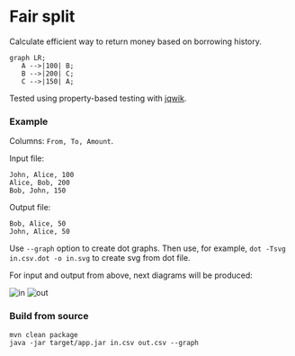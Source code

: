 # Fair split

Calculate efficient way to return money based on borrowing history.

```mermaid
graph LR;
   A -->|100| B;
   B -->|200| C;
   C -->|150| A;
```

Tested using property-based testing with [jqwik](https://github.com/jlink/jqwik).

### Example

Columns: `From, To, Amount`.

Input file:
```csv
John, Alice, 100
Alice, Bob, 200
Bob, John, 150
```

Output file:
```csv
Bob, Alice, 50
John, Alice, 50
```

Use `--graph` option to create dot graphs.
Then use, for example, `dot -Tsvg in.csv.dot -o in.svg` to create svg from dot file.

For input and output from above, next diagrams will be produced:

![in](https://user-images.githubusercontent.com/8373424/154976714-759c4e8e-3d76-4e55-a1a2-48128b7039a1.svg)
![out](https://user-images.githubusercontent.com/8373424/154976761-10131c15-fe0a-41b1-bdea-4d7f6efc81de.svg)

### Build from source

```shell
mvn clean package
java -jar target/app.jar in.csv out.csv --graph
```
